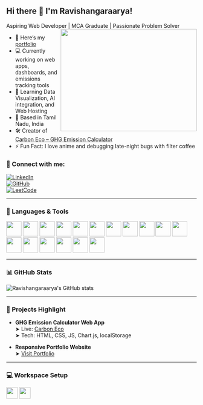 ## Hi there 👋 I'm Ravishangaraarya!

Aspiring Web Developer | MCA Graduate | Passionate Problem Solver  
<img align="right" width="360" height="270" src="https://media.giphy.com/media/qgQUggAC3Pfv687qPC/giphy.gif" />

- 🔭 Here’s my [portfolio](https://portfolio-rv23.netlify.app/)
- 💻 Currently working on web apps, dashboards, and emissions tracking tools
- 🌱 Learning Data Visualization, AI integration, and Web Hosting  
- 📍 Based in Tamil Nadu, India
- 🛠️ Creator of [Carbon Eco – GHG Emission Calculator](https://monkeydluffy24.pythonanywhere.com/)
- ⚡ Fun Fact: I love anime and debugging late-night bugs with filter coffee


### 🔗 Connect with me:
[![LinkedIn](https://img.shields.io/badge/LinkedIn-blue?style=for-the-badge&logo=linkedin&logoColor=white)](https://www.linkedin.com/in/ravishangar-aarya24)  
[![GitHub](https://img.shields.io/badge/GitHub-black?style=for-the-badge&logo=github&logoColor=white)](https://github.com/ravi609)  
[![LeetCode](https://img.shields.io/badge/LeetCode-yellow?style=for-the-badge&logo=leetcode&logoColor=black)](https://leetcode.com/u/cqcO1cztVw/)

---
### 🚀 Languages & Tools
<p align="left">
  <img src="https://img.icons8.com/color/48/html-5.png" height="40"/>
  <img src="https://img.icons8.com/color/48/css3.png" height="40"/>
  <img src="https://img.icons8.com/color/48/javascript.png" height="40"/>
  <img src="https://img.icons8.com/color/48/python.png" height="40"/>
  <img src="https://img.icons8.com/color/48/java-coffee-cup-logo.png" height="40"/>
  <img src="https://img.icons8.com/ios-filled/50/sql.png" height="40"/>
  <img src="https://img.icons8.com/color/48/000000/mysql-logo.png" height="40"/>
  <img src="https://img.icons8.com/color/48/mongodb.png" height="40"/>
  <img src="https://img.icons8.com/color/48/000000/react-native.png" height="40"/>
  <img src="https://img.icons8.com/color/48/000000/nodejs.png" height="40"/>
  <img src="https://img.icons8.com/color/48/000000/visual-studio-code-2019.png" height="40"/>
  <img src="https://img.icons8.com/color/48/pycharm.png" height="40"/>
  <img src="https://img.icons8.com/color/48/adobe-photoshop.png" height="40"/>
  <img src="https://img.icons8.com/color/48/000000/figma--v1.png" height="40"/>
  <img src="https://img.icons8.com/color/48/microsoft-excel-2019--v1.png" height="40"/>
  <img src="https://img.icons8.com/color/48/amazon-web-services.png" height="40"/>
  <img src="https://img.icons8.com/color/48/google-cloud.png" height="40"/>
</p>

---

### 📊 GitHub Stats
![Ravishangaraarya's GitHub stats](https://github-readme-stats.vercel.app/api?username=ravi609&theme=radical&show_icons=true)

---

### 💼 Projects Highlight
- **GHG Emission Calculator Web App**  
  ➤ Live: [Carbon Eco](https://monkeydluffy24.pythonanywhere.com/)  
  ➤ Tech: HTML, CSS, JS, Chart.js, localStorage

- **Responsive Portfolio Website**  
  ➤ [Visit Portfolio](https://portfolio-rv23.netlify.app/)

---

### 💻 Workspace Setup
<img height="30" src="https://img.shields.io/badge/Lenovo-V15_G2_ALC-ED1C24?style=for-the-badge&logo=lenovo&logoColor=white"/>
<img height="30" src="https://img.shields.io/badge/Windows-11-0078D6?style=for-the-badge&logo=windows&logoColor=white"/>
